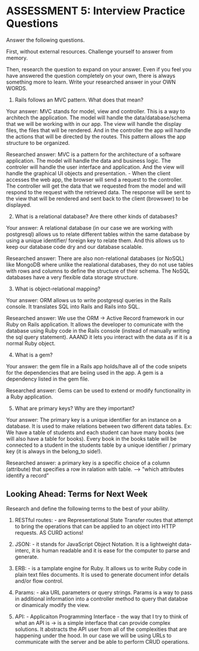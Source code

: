 # ASSESSMENT 5: Interview Practice Questions
Answer the following questions.

First, without external resources. Challenge yourself to answer from memory.

Then, research the question to expand on your answer. Even if you feel you have answered the question completely on your own, there is always something more to learn. Write your researched answer in your OWN WORDS.

1. Rails follows an MVC pattern. What does that mean?

  Your answer: MVC stands for model, view and controller. This is a way to architech the application. The model will handle the data/database/schema that we will be working with in our app. The view will handle the display files, the files that will be rendered. And in the controller the app will handle the actions that will be directed by the routes. This pattern allows the app structure to be organized.

  Researched answer: MVC is a pattern for the architecture of a software application. The model will handle the data and business logic. The controler will handle the user interface and application. And the view will handle the graphical UI objects and presentation.
      - When the client accesses the web app, the browser will send a request to the controller. The controller will get the data that we requested from the model and will respond to the request with the retrieved data. The response will be sent to the view that will be rendered and sent back to the client (browswer) to be displayed.


2. What is a relational database? Are there other kinds of databases?

  Your answer: A relational database (in our case we are working with postgresql) allows us to relate different tables within the same database by using a unique identifier/ foreign key to relate them. And this allows us to keep our database code dry and our database scalable. 

  Researched answer: There are also non-relational databases (or NoSQL) like MongoDB where unlike the realational databases, they do not use tables with rows and columns to define the structure of their schema. The NoSQL databases have a very flexible data storage structure. 



3. What is object-relational mapping?

  Your answer: ORM allows us to write postgresql queries in the Rails console. It translates SQL into Rails and Rails into SQL. 

  Researched answer: We use the ORM -> Active Record framework in our Ruby on Rails application. It allows the developer to comunicate with the database using Ruby code in the Rails console (instead of manually writing the sql query statement). AAAND it lets you interact with the data as if it is a normal Ruby object.



4. What is a gem?

  Your answer: the gem file in a Rails app holds/have all of the code snipets for the dependencies that are beiing used in the app. A gem is a dependency listed in the gem file.

  Researched answer: Gems can be used to extend or modify functionality in a Ruby application. 



5. What are primary keys? Why are they important?

  Your answer: The primary key is a unique identifier for an instance on a database. It is used to make relations between two different data tables. Ex: We have a table of students and each student can have many books (we will also have a table for books). Every book in the books table will be connected to a student in the students table by a unique identifier / primary key (it is always in the belong_to side!). 

  Researched answer: a primary key is a specific choice of a column (attribute) that specifies a row in ralation with table. --> "which attributes identify a record"



## Looking Ahead: Terms for Next Week
Research and define the following terms to the best of your ability.

1. RESTful routes: - are Representational State Transfer routes that attempt to bring the operations that can be applied to an object into HTTP requests. AS CURD actions!

2. JSON: - it stands for JavaScript Object Notation. It is a lightweight data-interc, it is human readable and it is ease for the computer to parse and generate. 

3. ERB: - is a tamplate engine for Ruby. It allows us to write Ruby code in plain text files documents. It is used to generate document infor details and/or flow control.

4. Params: - aka URL parameters or query strings. Params is a way to pass in additional information into a controller method to query that databse or dinamicaly modify the view.

5. API: - Applicaiton Programming Interface - the way that I try to think of what an API is -> is a simple interface that can provide complex solutions. It abstracts the API user from all of the complexities that are happening under the hood. In our case we will be using URLs to communicate with the server and be able to perform CRUD operations.

